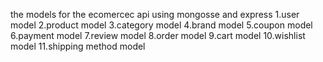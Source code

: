 the models for the ecomercec api using mongosse and express
1.user model
2.product model
3.category model
4.brand model
5.coupon model
6.payment model
7.review model
8.order model
9.cart model
10.wishlist model
11.shipping method model
